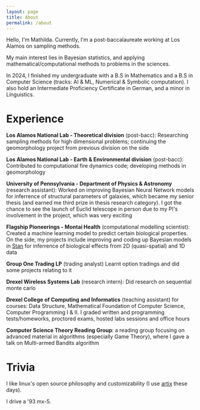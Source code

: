 ```yaml
---
layout: page
title: About
permalink: /about
---
```

Hello, I'm Mathilda. Currently, I'm a post-baccalaureate working at Los Alamos on sampling methods. 

My main interest lies in Bayesian statistics, and applying mathematical/computational methods to problems in the sciences.

In 2024, I finished my undergraduate with a B.S in Mathematics and a B.S in Computer Science (tracks: AI & ML, Numerical & Symbolic computation). I also hold an Intermediate Proficiency Certificate in German, and a minor in Linguistics.

# Experience
**Los Alamos National Lab - Theoretical division** (post-bacc): Researching sampling methods for high dimensional problems; continuing the geomorphology project from previous division on the side

**Los Alamos National Lab - Earth & Environmental division** (post-bacc): Contributed to computational fire dynamics code; developing methods in geomorphology

**University of Pennsylvania - Department of Physics & Astronomy** (research assistant): Worked on improving Bayesian Neural Network models for inferrence of structural parameters of galaxies, which became my senior thesis (and earned me third prize in thesis research category). I got the chance to see the launch of Euclid telescope in person due to my PI's involvement in the project, which was very exciting

**Flagship Pioneerings - Montai Health** (computational modelling scientist): Created a machine learning model to predict certain biological properties. On the side, my projects include improving and coding up Bayesian models in [Stan](https://mc-stan.org/) for inferrence of biological effects from 2D (quasi-spatial) and 1D data

**Group One Trading LP** (trading analyst) Learnt option tradings and did some projects relating to it 

**Drexel Wireless Systems Lab** (research intern): Did research on sequential monte carlo

**Drexel College of Computing and Informatics** (teaching assistant) for courses: Data Structure, Mathematical Foundation of Computer Science, Computer Programming I & II. I graded written and programming tests/homeworks, proctored exams, hosted labs sessions and office hours

**Computer Science Theory Reading Group**: a reading group focusing on advanced material in algorithms (especially Game Theory), where I gave a talk on Multi-armed Bandits algorithm

# Trivia
I like linux's open source philosophy and customizability (I use [artix](https://artixlinux.org/) these days). 

  I drive a '93 mx-5.
